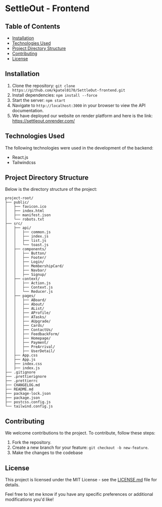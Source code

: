 # SettleOut - Frontend


## Table of Contents

- [Installation](#installation)
- [Technologies Used](#technologies-used)
- [Project Directory Structure](#project-directory-structure)
- [Contributing](#contributing)
- [License](#license)

## Installation

1. Clone the repository: `git clone https://github.com/kpatel0170/SettleOut-frontend.git`
2. Install dependencies: `npm install --force`
3. Start the server: `npm start`
4. Navigate to `http://localhost:3000` in your browser to view the API documentation.
5. We have deployed our website on render platform and here is the link: https://settleout.onrender.com/

## Technologies Used

The following technologies were used in the development of the backend:

- React.js
- Tailwindcss

## Project Directory Structure

Below is the directory structure of the project:

```
project-root/
├── public/
│   ├── favicon.ico
│   ├── index.html
│   ├── manifest.json
│   └── robots.txt
├── src/
│   ├── api/
│   │   ├── common.js
│   │   ├── index.js
│   │   ├── list.js
│   │   └── toast.js
│   ├── components/
│   │   ├── Button/
│   │   ├── Footer/
│   │   ├── Login/
│   │   ├── MembershipCard/
│   │   ├── Navbar/
│   │   ├── Signup/
│   ├── context/
│   │   ├── Action.js
│   │   ├── Context.js
│   │   └── Reducer.js
│   ├── pages/
│   │   ├── ABoard/
│   │   ├── About/
│   │   ├── AList/
│   │   ├── AProfile/
│   │   ├── ATasks/
│   │   ├── AUpgrade/
│   │   ├── Cards/
│   │   ├── ContactUs/
│   │   ├── FeedbackForm/
│   │   ├── Homepage/
│   │   ├── Payment/
│   │   ├── PreArrival/
│   │   ├── UserDetail/
│   ├── App.css
│   ├── App.js
│   ├── index.css
│   ├── index.js
├── .gitignore
├── .prettierignore
├── .prettierrc
├── CHANGELOG.md
├── README.md
├── package-lock.json
├── package.json
├── postcss.config.js
└── tailwind.config.js
```
## Contributing

We welcome contributions to the project. To contribute, follow these steps:

1. Fork the repository.
2. Create a new branch for your feature: `git checkout -b new-feature`.
3. Make the changes to the codebase


## License

This project is licensed under the MIT License - see the [LICENSE.md](LICENSE.md) file for details.


Feel free to let me know if you have any specific preferences or additional modifications you'd like!



